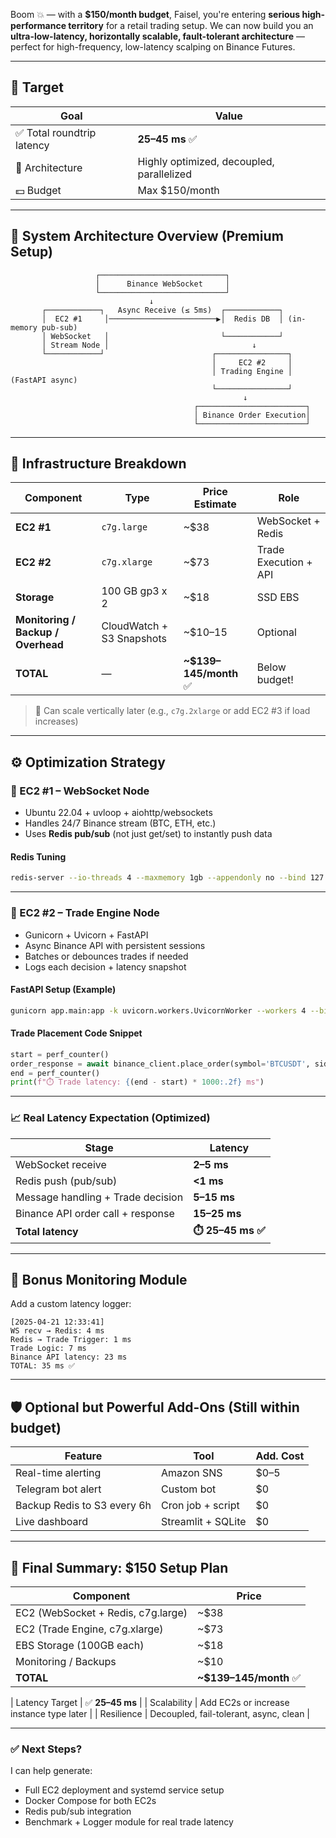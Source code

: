 Boom 💥 — with a **$150/month budget**, Faisel, you're entering **serious high-performance territory** for a retail trading setup. We can now build you an **ultra-low-latency, horizontally scalable, fault-tolerant architecture** — perfect for high-frequency, low-latency scalping on Binance Futures.

---

## 🎯 Target

| Goal | Value |
|------|-------|
| ✅ Total roundtrip latency | **25–45 ms** ✅ |
| 🧠 Architecture | Highly optimized, decoupled, parallelized |
| 💵 Budget | Max $150/month |

---

## 🧩 System Architecture Overview (Premium Setup)

```
                   ┌────────────────────────────┐
                   │      Binance WebSocket     │
                   └────────────────────────────┘
                               ↓
       ┌────────────┐   Async Receive (≤ 5ms)  ┌────────────┐
       │  EC2 #1     │────────────────────────▶│  Redis DB  │ (in-memory pub-sub)
       │ WebSocket   │                         └────────────┘
       │ Stream Node │                                ↓
       └────────────┘                        ┌────────────────┐
                                             │     EC2 #2     │
                                             │ Trading Engine │ (FastAPI async)
                                             └────────────────┘
                                                    ↓
                                         ┌────────────────────────┐
                                         │ Binance Order Execution│
                                         └────────────────────────┘
```

---

## 🧠 Infrastructure Breakdown

| Component | Type | Price Estimate | Role |
|----------|------|----------------|------|
| **EC2 #1** | `c7g.large` | ~$38 | WebSocket + Redis |
| **EC2 #2** | `c7g.xlarge` | ~$73 | Trade Execution + API |
| **Storage** | 100 GB gp3 x 2 | ~$18 | SSD EBS |
| **Monitoring / Backup / Overhead** | CloudWatch + S3 Snapshots | ~$10–15 | Optional |
| **TOTAL** | — | **~$139–145/month** ✅ | Below budget!

> 🧠 Can scale vertically later (e.g., `c7g.2xlarge` or add EC2 #3 if load increases)

---

## ⚙️ Optimization Strategy

### 🔹 EC2 #1 – WebSocket Node
- Ubuntu 22.04 + uvloop + aiohttp/websockets
- Handles 24/7 Binance stream (BTC, ETH, etc.)
- Uses **Redis pub/sub** (not just get/set) to instantly push data

#### Redis Tuning
```bash
redis-server --io-threads 4 --maxmemory 1gb --appendonly no --bind 127.0.0.1
```

---

### 🔹 EC2 #2 – Trade Engine Node
- Gunicorn + Uvicorn + FastAPI
- Async Binance API with persistent sessions
- Batches or debounces trades if needed
- Logs each decision + latency snapshot

#### FastAPI Setup (Example)
```bash
gunicorn app.main:app -k uvicorn.workers.UvicornWorker --workers 4 --bind 0.0.0.0:8000
```

#### Trade Placement Code Snippet
```python
start = perf_counter()
order_response = await binance_client.place_order(symbol='BTCUSDT', side='BUY', ...)
end = perf_counter()
print(f"⏱️ Trade latency: {(end - start) * 1000:.2f} ms")
```

---

### 📈 Real Latency Expectation (Optimized)

| Stage | Latency |
|-------|---------|
| WebSocket receive | **2–5 ms** |
| Redis push (pub/sub) | **<1 ms** |
| Message handling + Trade decision | **5–15 ms** |
| Binance API order call + response | **15–25 ms** |
| **Total latency** | **⏱️ 25–45 ms ✅**

---

## 🧪 Bonus Monitoring Module

Add a custom latency logger:
```text
[2025-04-21 12:33:41]
WS recv → Redis: 4 ms
Redis → Trade Trigger: 1 ms
Trade Logic: 7 ms
Binance API latency: 23 ms
TOTAL: 35 ms ✅
```

---

## 🛡️ Optional but Powerful Add-Ons (Still within budget)

| Feature | Tool | Add. Cost |
|--------|------|-----------|
| Real-time alerting | Amazon SNS | $0–5 |
| Telegram bot alert | Custom bot | $0 |
| Backup Redis to S3 every 6h | Cron job + script | $0 |
| Live dashboard | Streamlit + SQLite | $0 |

---

## 🧾 Final Summary: $150 Setup Plan

| Component | Price |
|----------|-------|
| EC2 (WebSocket + Redis, c7g.large) | ~$38 |
| EC2 (Trade Engine, c7g.xlarge) | ~$73 |
| EBS Storage (100GB each) | ~$18 |
| Monitoring / Backups | ~$10 |
| **TOTAL** | **~$139–145/month** ✅

| Latency Target | ✅ **25–45 ms** |
| Scalability | Add EC2s or increase instance type later |
| Resilience | Decoupled, fail-tolerant, async, clean |

---

### ✅ Next Steps?
I can help generate:
- Full EC2 deployment and systemd service setup
- Docker Compose for both EC2s
- Redis pub/sub integration
- Benchmark + Logger module for real trade latency

